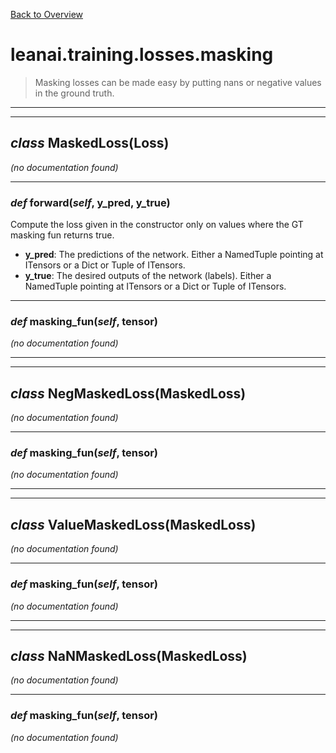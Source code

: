 [Back to Overview](../../../README.md)



# leanai.training.losses.masking

> Masking losses can be made easy by putting nans or negative values in the ground truth.


---
---
## *class* **MaskedLoss**(Loss)

*(no documentation found)*

---
### *def* **forward**(*self*, y_pred, y_true)

Compute the loss given in the constructor only on values where the GT masking fun returns true.

* **y_pred**: The predictions of the network. Either a NamedTuple pointing at ITensors or a Dict or Tuple of ITensors.
* **y_true**: The desired outputs of the network (labels). Either a NamedTuple pointing at ITensors or a Dict or Tuple of ITensors.


---
### *def* **masking_fun**(*self*, tensor)

*(no documentation found)*

---
---
## *class* **NegMaskedLoss**(MaskedLoss)

*(no documentation found)*

---
### *def* **masking_fun**(*self*, tensor)

*(no documentation found)*

---
---
## *class* **ValueMaskedLoss**(MaskedLoss)

*(no documentation found)*

---
### *def* **masking_fun**(*self*, tensor)

*(no documentation found)*

---
---
## *class* **NaNMaskedLoss**(MaskedLoss)

*(no documentation found)*

---
### *def* **masking_fun**(*self*, tensor)

*(no documentation found)*

